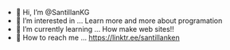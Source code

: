 - 🍔 Hi, I’m @SantillanKG
- 🍕 I’m interested in ... Learn more and more about programation
- 🌭 I’m currently learning ... How make web sites!!
- 🍟 How to reach me ... https://linktr.ee/santillanken

<!---
SantillanKG/SantillanKG is a ✨ special ✨ repository because its `README.md` (this file) appears on your GitHub profile.
You can click the Preview link to take a look at your changes.
--->
